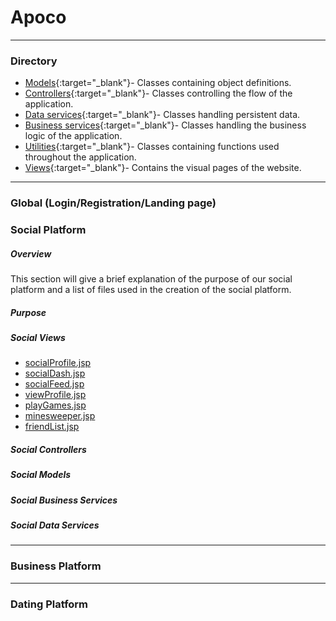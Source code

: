 # Apoco
---
### Directory
- [Models](https://github.com/kalebbe/Apoco/tree/master/src/com/gcu/model){:target="_blank"}- Classes containing object definitions.
- [Controllers](https://github.com/kalebbe/Apoco/tree/master/src/com/gcu/controller){:target="_blank"}- Classes controlling the flow of the application.
- [Data services](https://github.com/kalebbe/Apoco/tree/master/src/com/gcu/data){:target="_blank"}- Classes handling persistent data.
- [Business services](https://github.com/kalebbe/Apoco/tree/master/src/com/gcu/business){:target="_blank"}- Classes handling the business logic of the application.
- [Utilities](https://github.com/kalebbe/Apoco/tree/master/src/com/gcu/utilities){:target="_blank"}- Classes containing functions used throughout the application.
- [Views](https://github.com/kalebbe/Apoco/tree/master/WebContent/WEB-INF/pages){:target="_blank"}- Contains the visual pages of the website.
---
### Global (Login/Registration/Landing page)
### Social Platform
##### Overview
This section will give a brief explanation of the purpose of our social platform and a list of files used in the creation of the social platform.
##### Purpose
##### Social Views
- [socialProfile.jsp](https://github.com/kalebbe/Apoco/blob/master/WebContent/WEB-INF/pages/socialProfile.jsp)
- [socialDash.jsp](https://github.com/kalebbe/Apoco/blob/master/WebContent/WEB-INF/pages/socialDash.jsp)
- [socialFeed.jsp](https://github.com/kalebbe/Apoco/blob/master/WebContent/WEB-INF/pages/socialFeed.jsp)
- [viewProfile.jsp](https://github.com/kalebbe/Apoco/blob/master/WebContent/WEB-INF/pages/viewProfile.jsp)
- [playGames.jsp](https://github.com/kalebbe/Apoco/blob/master/WebContent/WEB-INF/pages/playGames.jsp)
- [minesweeper.jsp](https://github.com/kalebbe/Apoco/blob/master/WebContent/WEB-INF/pages/minesweeper.jsp)
- [friendList.jsp](https://github.com/kalebbe/Apoco/blob/master/WebContent/WEB-INF/pages/friendList.jsp)
##### Social Controllers
##### Social Models
##### Social Business Services
##### Social Data Services
---
### Business Platform
---
### Dating Platform
